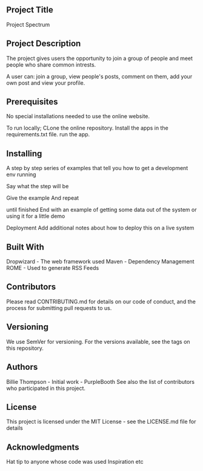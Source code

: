 ## Project Title
Project Spectrum    

## Project Description
The project gives users the opportunity to join a group of people and meet people who share common intrests.

A user can: join a group, view people's posts, comment on them, add your own post and view your profile.


 
## Prerequisites
No special installations needed to use the online website.

To run locally;
    CLone the online repository.
    Install the apps in the requirements.txt file.
    run the app.

## Installing
A step by step series of examples that tell you how to get a development env running

Say what the step will be

Give the example
And repeat

until finished
End with an example of getting some data out of the system or using it for a little demo

Deployment
Add additional notes about how to deploy this on a live system

## Built With
Dropwizard - The web framework used
Maven - Dependency Management
ROME - Used to generate RSS Feeds

## Contributors
Please read CONTRIBUTING.md for details on our code of conduct, and the process for submitting pull requests to us.

## Versioning
We use SemVer for versioning. For the versions available, see the tags on this repository.

## Authors
Billie Thompson - Initial work - PurpleBooth
See also the list of contributors who participated in this project.

## License
This project is licensed under the MIT License - see the LICENSE.md file for details

## Acknowledgments
Hat tip to anyone whose code was used
Inspiration
etc
